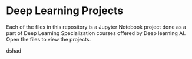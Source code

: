 # Deep Learning Projects
Each of the files in this repository is a Jupyter Notebook project done as a part of Deep Learning Specialization courses offered by Deep learning AI.
Open the files to view the projects.

dshad
